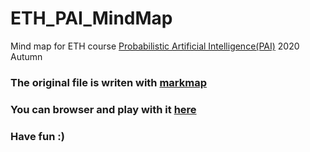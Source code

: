 # ETH_PAI_MindMap
Mind map for ETH course [Probabilistic Artificial Intelligence(PAI)](https://las.inf.ethz.ch/pai-f20) 2020 Autumn

### The original file is writen with [markmap](https://markmap.js.org/)

### You can browser and play with it [here](https://yuanzhi-zhu.github.io/documents/PAI_mindmap.html)

### Have fun :)
